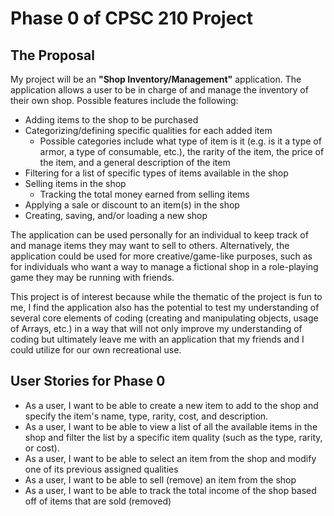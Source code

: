 # Phase 0 of CPSC 210 Project

## The Proposal
My project will be an **"Shop Inventory/Management"** application. The application allows a user to be in charge of and manage the inventory of their own shop. Possible features include the following:
- Adding items to the shop to be purchased
- Categorizing/defining specific qualities for each added item 
    - Possible categories include what type of item is it (e.g. is it a type of armor, a type of consumable, etc.), the rarity of the item, the price of the item, and a general description of the item
- Filtering for a list of specific types of items available in the shop
- Selling items in the shop
    - Tracking the total money earned from selling items
- Applying a sale or discount to an item(s) in the shop
- Creating, saving, and/or loading a new shop

The application can be used personally for an individual to keep track of and manage items they may want to sell to others. Alternatively, the application could be used for more creative/game-like purposes, such as for individuals who want a way to manage a fictional shop in a role-playing game they may be running with friends.

This project is of interest because while the thematic of the project is fun to me, I find the application also has the potential to test my understanding of several core elements of coding (creating and manipulating objects, usage of Arrays, etc.) in a way that will not only improve my understanding of coding but ultimately leave me with an application that my friends and I could utilize for our own recreational use.

## User Stories for Phase 0

- As a user, I want to be able to create a new item to add to the shop and specify the item's name, type, rarity, cost, and description.
- As a user, I want to be able to view a list of all the available items in the shop and filter the list by a specific item quality (such as the type, rarity, or cost).
- As a user, I want to be able to select an item from the shop and modify one of its previous assigned qualities
- As a user, I want to be able to sell (remove) an item from the shop
- As a user, I want to be able to track the total income of the shop based off of items that are sold (removed)